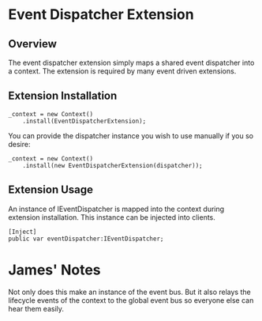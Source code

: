 # Event Dispatcher Extension

## Overview

The event dispatcher extension simply maps a shared event dispatcher into a context. The extension is required by many event driven extensions.

## Extension Installation

```as3
_context = new Context()
    .install(EventDispatcherExtension);
```

You can provide the dispatcher instance you wish to use manually if you so desire:

```as3
_context = new Context()
    .install(new EventDispatcherExtension(dispatcher));
```

## Extension Usage

An instance of IEventDispatcher is mapped into the context during extension installation. This instance can be injected into clients.

```as3
[Inject]
public var eventDispatcher:IEventDispatcher;
```
# James' Notes

Not only does this make an instance of the event bus.
But it also relays the lifecycle events of the context to the global event bus so everyone else can hear them easily.
